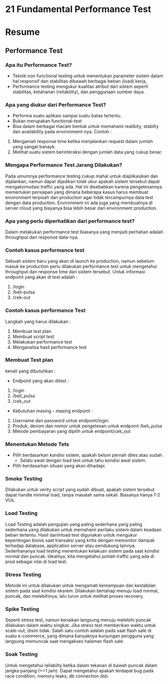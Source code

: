 # 21 Fundamental Performance Test
# Resume

## Performance Test
### Apa itu Performance Test?
- Teknik non functional testing untuk menentukan parameter sistem dalam hal responsif dan stabilitas dibawah berbagai beban (load) kerja,
- Performance testing mengukur kualitas atribut dari sistem seperti stabilitas, ketahanan (reliability), dan penggunaan sumber daya.

### Apa yang diukur dari Performance Test?
- Performa suatu aplikasi sampai suatu batas tertentu.
- Bukan merupakan functional-test
- Bisa dalam berbagai macam bentuk untuk memahami realibity, stabilty dan availability pada environment-nya.
  Contoh :
1. Mengamati response time ketika menjalankan request dalam jumlah yang sangat banayk.
2. Melihat suatu sistem berinteraksi dengan jumlah data yang cukup besar.

### Mengapa Performance Test Jarang Dilakukan?

Pada umumnya performance testing cukup mahal untuk diaplikasikan dan dijalankan, namun dapat dijadikan tolak ukur apakah sistem tersebut dapat mengakomodasi traffic yang ada.
Hal ini disebabkan karena pengetesannya memerlukan persiapan yang dimana beberapa kasus harus membuat environment terpisah dari production agar tidak tercampurnya data test dengan data production.
Environment ini ada juga yang membuatnya di server cloud yang biayanya bisa lebih besar dari environment production.

### Apa yang perlu diperhatikan dari performance test?

Dalam melakukan performance test biasanya yang menjadi perhatian adalah throughput dan response data-nya. 

### Contoh kasus performance test

Sebuah sistem baru yang akan di launch ke production, namun sebelum masuk ke production perlu dilakukan performance test untuk mengetahui throughput dan response time dari sistem tersebut.
Untuk informasi endpoint yang akan di test adalah :
1. /login
2. /beli-pulsa
3. /cek-out

### Contoh kasus performance Test
Langkah yang harus dilakukan :
1. Membuat test plan
2. Membuat script test
3. Melakukan performance test
4. Menganalisa hasil performance test

### Membuat Test plan
kenali yang dibutuhkan :
- Endpoint yang akan ditest :
1. /login
2. /beli_pulsa
3. /cek_out

- Kebutuhan masing - masing endpoint :
1. Username dan password untuk endpoint/login 
2. Produk, denom dan nomor untuk pengetesan untuk endpoint /beli_pulsa
3. Metode pembayaran yang dipilih untuk endpoint/cek_out

### Menentukan Metode Tets
- Pilih berdasarkan kondisi sistem, apakah belum pernah dites atau sudah.
  * Selalu awali dengan load test untuk tahu kondisi awal sistem.
- Pilih berdasarkan situasi yang akan dihadapi.

### Smoke Testing
Dilakukan untuk verity script yang sudah dibuat, apakah sistem tersebut dapat handle minimal load, tanpa masalah sama sekali. Biasanya hanya 1-2 VUs.

### Load Testing
Load Testing adalah pengujian yang paling sederhana yang paling sederhana yang dilakukan untuk memahami perilaku sistem dalam keadaan beban tertentu.
Hasil darimload test digunakan untuk mengukur kepentingan bisnis saat transaksi yang kritis dengan memonitor dampak terhadap database, application server atau pendukung lainnya.
Sederhananya load testing menentukan kelakuan sistem pada saat kondisi normal dan puncak. Idealnya, kita mengetahui jumlah traffic yang ada di prod sebagai nilai di load test.

### Stress Testing
Metode ini untuk dilakukan untuk mengamati kemampuan dan kestabilan sistem pada saat kondisi eksrem.
Dilakukan bertahap menuju load normal, puncak, dan melebihinya, lalu turun untuk melihat proses recovery.

### Spike Testing
Seperti stress test, namun kenaikan langsung menuju melebihi puncak dilakukan dalam waktu singkat. Jika stress test memberikan waktu untuk scale-out, disini tidak.
Salah satu contoh adalah pada saat flash sale di suatu e-commerce, yang dimana banyaknya kunjungan pengguna yang langsung memuncak saat mengakses halaman flash sale. 

### Soak Testing 
Untuk mengetahui reliabilty ketika dalam tekanan di bawah puncak dalam jangka panjang (>=1 jam). Dapat mengetahui apakah terdapat bug pada race condition, memory leaks, db connection dsb.

